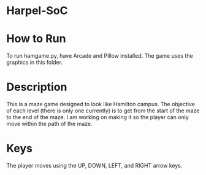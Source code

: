 # Harpel-SoC

# How to Run

To run hamgame.py, have Arcade and Pillow installed. The game uses the graphics in this folder.

# Description

This is a maze game designed to look like Hamilton campus. The objective of each level (there is only one currently) is to get from the start of the maze to the end of the maze. I am working on making it so the player can only move within the path of the maze.

# Keys

The player moves using the UP, DOWN, LEFT, and RIGHT arrow keys.
